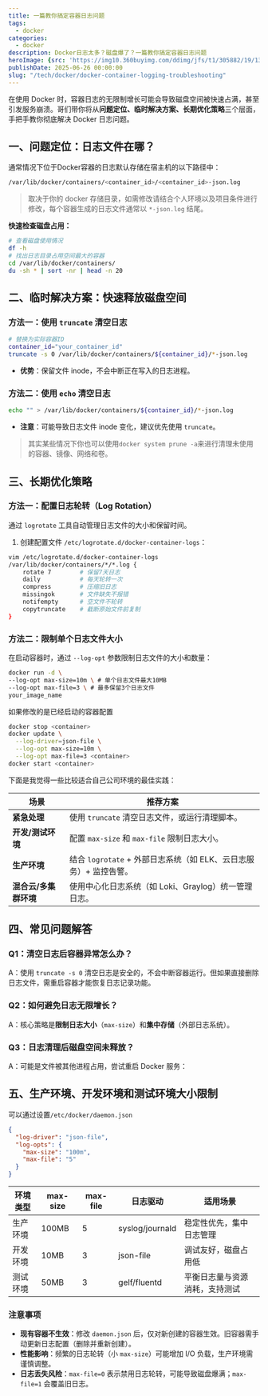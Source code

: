 ```yaml
---
title: 一篇教你搞定容器日志问题
tags:
  - docker
categories:
  - docker
description: Docker日志太多？磁盘爆了？一篇教你搞定容器日志问题
heroImage: {src: 'https://img10.360buyimg.com/ddimg/jfs/t1/305882/19/13878/66347/685e5695F77cae217/23dbeceefb8b6e73.jpg', inferSize: true}
publishDate: 2025-06-26 00:00:00
slug: "/tech/docker/docker-container-logging-troubleshooting"
---
```


在使用 Docker 时，容器日志的无限制增长可能会导致磁盘空间被快速占满，甚至引发服务崩溃。哥们带你将从**问题定位、临时解决方案、长期优化策略**三个层面，手把手教你彻底解决 Docker 日志问题。

## 一、问题定位：日志文件在哪？
通常情况下位于Docker容器的日志默认存储在宿主机的以下路径中：
```bash
/var/lib/docker/containers/<container_id>/<container_id>-json.log
```

> 取决于你的 docker 存储目录，如需修改请结合个人环境以及项目条件进行修改，每个容器生成的日志文件通常以 `*-json.log` 结尾。

**快速检查磁盘占用：**
```bash
# 查看磁盘使用情况 
df -h 
# 找出日志目录占用空间最大的容器 
cd /var/lib/docker/containers/ 
du -sh * | sort -nr | head -n 20
```

## 二、临时解决方案：快速释放磁盘空间

### 方法一：使用 `truncate` 清空日志

```bash
# 替换为实际容器ID
container_id="your_container_id"
truncate -s 0 /var/lib/docker/containers/${container_id}/*-json.log
```

- **优势**：保留文件 inode，不会中断正在写入的日志进程。

### 方法二：使用 `echo` 清空日志

```bash
echo "" > /var/lib/docker/containers/${container_id}/*-json.log
```

- **注意**：可能导致日志文件 inode 变化，建议优先使用 `truncate`。

> 其实某些情况下你也可以使用`docker system prune -a`来进行清理未使用的容器、镜像、网络和卷。



## 三、长期优化策略

### 方法一：配置日志轮转（Log Rotation）

通过 `logrotate` 工具自动管理日志文件的大小和保留时间。

1. 创建配置文件 `/etc/logrotate.d/docker-container-logs`：

```bash
vim /etc/logrotate.d/docker-container-logs
/var/lib/docker/containers/*/*.log {
    rotate 7        # 保留7天日志
    daily           # 每天轮转一次
    compress        # 压缩旧日志
    missingok       # 文件缺失不报错
    notifempty      # 空文件不轮转
    copytruncate    # 截断原始文件前复制
}
```
### 方法二：限制单个日志文件大小
在启动容器时，通过 `--log-opt` 参数限制日志文件的大小和数量：
```bash
docker run -d \ 
--log-opt max-size=10m \ # 单个日志文件最大10MB 
--log-opt max-file=3 \ # 最多保留3个日志文件 
your_image_name
```

如果修改的是已经启动的容器配置
```bash
docker stop <container>
docker update \
  --log-driver=json-file \
  --log-opt max-size=10m \
  --log-opt max-file=3 <container>
docker start <container>
```

下面是我觉得一些比较适合自己公司环境的最佳实践：

|**场景**|**推荐方案**|
|---|---|
|**紧急处理**|使用 `truncate` 清空日志文件，或运行清理脚本。|
|**开发/测试环境**|配置 `max-size` 和 `max-file` 限制日志大小。|
|**生产环境**|结合 `logrotate` + 外部日志系统（如 ELK、云日志服务）+ 监控告警。|
|**混合云/多集群环境**|使用中心化日志系统（如 Loki、Graylog）统一管理日志。|
## 四、常见问题解答

### Q1：清空日志后容器异常怎么办？
A：使用 `truncate -s 0` 清空日志是安全的，不会中断容器运行。但如果直接删除日志文件，需重启容器才能恢复日志记录功能。

### Q2：如何避免日志无限增长？
A：核心策略是**限制日志大小**（`max-size`）和**集中存储**（外部日志系统）。

### Q3：日志清理后磁盘空间未释放？
A：可能是文件被其他进程占用，尝试重启 Docker 服务：


## 五、生产环境、开发环境和测试环境大小限制

可以通过设置`/etc/docker/daemon.json`

```json
{
  "log-driver": "json-file",
  "log-opts": {
    "max-size": "100m",
    "max-file": "5"
  }
}
```

| **环境类型** | **max-size** | **max-file** | **日志驱动**        | **适用场景**        |
| -------- | ------------ | ------------ | --------------- | --------------- |
| 生产环境     | 100MB        | 5            | syslog/journald | 稳定性优先，集中日志管理    |
| 开发环境     | 10MB         | 3            | json-file       | 调试友好，磁盘占用低      |
| 测试环境     | 50MB         | 3            | gelf/fluentd    | 平衡日志量与资源消耗，支持测试 |
### 注意事项

- **现有容器不生效**：修改 `daemon.json` 后，仅对新创建的容器生效。旧容器需手动更新日志配置（删除并重新创建）。
- **性能影响**：频繁的日志轮转（小 `max-size`）可能增加 I/O 负载，生产环境需谨慎调整。
- **日志丢失风险**：`max-file=0` 表示禁用日志轮转，可能导致磁盘爆满；`max-file=1` 会覆盖旧日志。